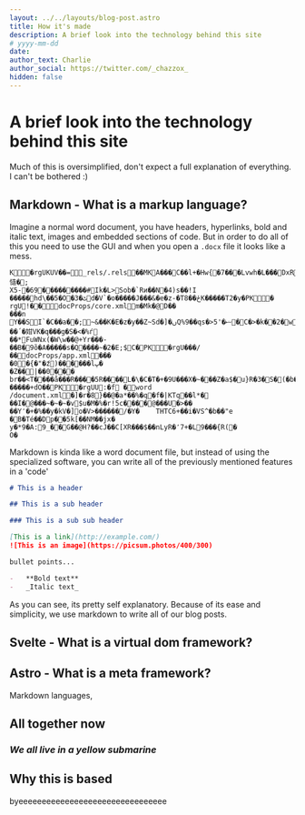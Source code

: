 ```yaml
---
layout: ../../layouts/blog-post.astro
title: How it's made
description: A brief look into the technology behind this site
# yyyy-mm-dd
date:
author_text: Charlie
author_social: https://twitter.com/_chazzox_
hidden: false
---
```


# A brief look into the technology behind this site

Much of this is oversimplified, don't expect a full explanation of everything. I
can't be bothered :)

## Markdown - What is a markup language?

Imagine a normal word document, you have headers, hyperlinks, bold and italic text,
images and embedded sections of code. But in order to do all of this you need to use
the GUI and when you open a `.docx` file it looks like a mess.

```docx
K    �rgUKUV��   =    _rels/.rels                  ��MKA���C��l+�Hw{�7���Lvwh�L���DхR=�͛�����慥�;
X5-�69���������#Ik�L>Sob�`Rͷ��N�4)s��!I �����hd\��5�O�3�ٹd�V`�o�����J���&�e�z-�T8��ځK�����T2�y�PK    �
rgU!��       docProps/core.xml                  m�Mk�@D��
���n Y��SI`�C��a��;~&��K�E�z�y��Z~Sd�]�ںQ%9��qs�>ޟ�'5�C�>�k��2�wz����q!��΄�姏VK�q���g�S�<�%ѓ
��*FuWNx(�W\w��@+Yr���-��B�򿃽9ȍ�A�����s�Q����~�2�E;$C�PK    �rgU���/�   �     docProps/app.xml                  ���
�0�{�"�ަz)������lڀ�
�Z��| ��0���
br��<T����å���R����5R����L�\�C�T�+�9U���X�~���Z�a$�􀬎u}R�3�S�(�b��!�����+dO��PK    �rgUU:�f   �    word
/document.xml                  �]�r�8}��@�a*��%�q�f�|KTq��l*�	��I�@���~�~�~�v$u�M�%�r!5c����@ ���U�>��
��Y٬�+�%��y�kV�]o�V>������/�Y�	THTC6+��i�VS^�b��"e	�B�Té��Dp��5k[��NM��jx�
y�*9�A:9_��G��@H?��cJ��C[XR���$��nLyR�٬7+�L9���{R(�
O�
```

Markdown is kinda like a word document file, but instead of using the specialized
software, you can write all of the previously mentioned features in a 'code'

```md
# This is a header

## This is a sub header

### This is a sub sub header

[This is a link](http://example.com/)
![This is an image](https://picsum.photos/400/300)

bullet points...

-   **Bold text**
-   _Italic text_
```

As you can see, its pretty self explanatory. Because of its ease and simplicity, we
use markdown to write all of our blog posts.

## Svelte - What is a virtual dom framework?

## Astro - What is a meta framework?

Markdown languages,

## All together now

### _We all live in a yellow submarine_

## Why this is based

byeeeeeeeeeeeeeeeeeeeeeeeeeeeeeeee
